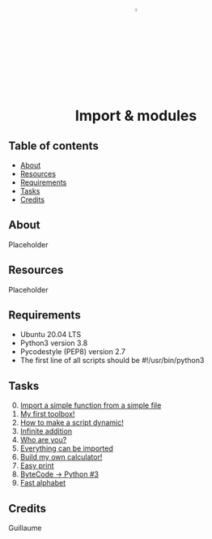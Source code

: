 <div align="center">

<a href="https://www.python.org/">
<img src="https://upload.wikimedia.org/wikipedia/commons/thumb/1/1f/Python_logo_01.svg/800px-Python_logo_01.svg.png" alt="Python Language" width=4% heigth=4% />
</a>
<h1> Import & modules </h1>

</div>

## Table of contents
* [About](#about)
* [Resources](#resources)
* [Requirements](#requirements)
* [Tasks](#tasks)
* [Credits](#credits)

## About
Placeholder

## Resources
Placeholder

## Requirements
* Ubuntu 20.04 LTS
* Python3 version 3.8
* Pycodestyle (PEP8) version 2.7
* The first line of all scripts should be #!/usr/bin/python3

## Tasks
0. [Import a simple function from a simple file](0-add.py)
1. [My first toolbox!](1-calculation.py)
2. [How to make a script dynamic!](2-args.py)
3. [Infinite addition](3-infinite_add.py)
4. [Who are you?](4-hidden_discovery.py)
5. [Everything can be imported](5-variable_load.py)
6. [Build my own calculator!](100-my_calculator.py)
7. [Easy print](101-easy_print.py)
8. [ByteCode -> Python #3](102-magic_calculation.py)
9. [Fast alphabet](103-fast_alphabet.py)

## Credits
Guillaume
